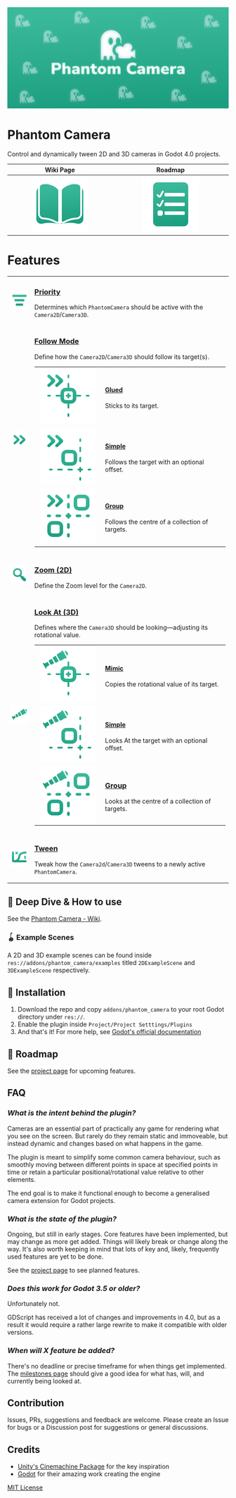 <img src="./.github/assets/banners/phantom-camera-banner.svg">

<h1>Phantom Camera</h1>
<p>
    Control and dynamically tween 2D and 3D cameras in Godot 4.0 projects.
</p>

<table>
  <tr>
    <th>Wiki Page</th>
    <th>Roadmap</th>
  <tr>
  <tbody>
  <tr>
    <td width="1200" align="center" valign="top">
      <a href="https://github.com/ramokz/phantom-camera/wiki"><img src=".github/assets/icons/Readme-Wiki.svg"></a>
    </td>
     <td width="1200" align="center" valign="top">
      <a href="https://github.com/ramokz/phantom-camera/milestones"><img src=".github/assets/icons/Readme-Roadmap.svg"></a>
    </td>
  </tbody>
</table>

<h1>Features</h1>
<table>
  <tr>
    <td width="140" align="center">
      <a href="https://github.com/ramokz/phantom-camera/wiki/Properties:-Priority-(2D-&-3D)">
        <img src=".github/assets/icons/Icon-Priority.svg"/>
      </a>
    </td>
    <td width="1200">
      <h3>
        <a href="https://github.com/ramokz/phantom-camera/wiki/Properties:-Priority-(2D-&-3D)">Priority</a>
      </h3>
      <p>
        Determines which <code>PhantomCamera</code> should be active with the <code>Camera2D</code>/<code>Camera3D</code>.
      </p>
    </td>
  </tr>
  <tr>
    <td width="140" align="center">
      <a href="https://github.com/ramokz/phantom-camera/wiki/Properties:-Follow-(2D-&-3D)">
        <img src=".github/assets/icons/Icon-Follow.svg"/>
      </a>
    </td>
    <td width="1200" colspan="3">
      <h3>
        <a href="https://github.com/ramokz/phantom-camera/wiki/Properties:-Follow-(2D-&-3D)">Follow Mode</a>
      </h3>
      <p>
        Define how the <code>Camera2D</code>/<code>Camera3D</code> should follow its target(s).
      </p>
      <table>
        <tr>
          <td width="140" align="center">
            <a href="https://github.com/ramokz/phantom-camera/wiki/Properties:-Follow-(2D-&-3D)#glued">
              <img src=".github/assets/icons/Follow-Glued.svg"/>
            </a>
          </td>
          <td>
            <a href="https://github.com/ramokz/phantom-camera/wiki/Properties:-Follow-(2D-&-3D)#glued">
              <h4>Glued</h4>
            </a>
            <p>
              Sticks to its target.
            </p>
          </td>
        </tr>
        <tr>
          <td width="140" align="center">
            <a href="https://github.com/ramokz/phantom-camera/wiki/Properties:-Follow-(2D-&-3D)#simple">
              <img src=".github/assets/icons/Follow-Simple.svg"/>
            </a>
          </td>
          <td>
            <a href="https://github.com/ramokz/phantom-camera/wiki/Properties:-Follow-(2D-&-3D)#simple">
              <h4>Simple</h4>
            </a>
            <p>
              Follows the target with an optional offset.
            </p>
          </td>
        </tr>
        <tr>
          <td width="140" align="center">
            <a href="https://github.com/ramokz/phantom-camera/wiki/Properties:-Follow-(2D-&-3D)#group">
              <img src=".github/assets/icons/Follow-Group.svg"/>
            </a>
          </td>
          <td>
            <a href="https://github.com/ramokz/phantom-camera/wiki/Properties:-Follow-(2D-&-3D)#group">
              <h4>Group</h4>
            </a>
            <p>
              Follows the centre of a collection of targets.
            </p>
          </td>
        </tr>
      </table>
    </td>
  </tr>
  <tr>
    <td width="140" align="center">
      <a href="https://github.com/ramokz/phantom-camera/wiki/Properties:-Zoom-(2D)">
        <img src=".github/assets/icons/Icon-Zoom.svg"/>
      </a>
    </td>
    <td width="1200">
      <h3>
        <a href="https://github.com/ramokz/phantom-camera/wiki/Properties:-Zoom-(2D)">Zoom (2D)</a>
      </h3>
      <p>
        Define the Zoom level for the <code>Camera2D</code>.
      </p>
    </td>
  </tr>
  <tr>
    <td width="140" align="center">
      <a href="https://github.com/ramokz/phantom-camera/wiki/Properties:-Look-At-(3D)">
        <img src=".github/assets/icons/Icon-Look-At.svg"/>
      </a>
    </td>
    <td width="1200">
      <h3>
        <a href="https://github.com/ramokz/phantom-camera/wiki/Properties:-Look-At-(3D)">Look At (3D)</a>
      </h3>
      <p>
        Defines where the <code>Camera3D</code> should be looking—adjusting its rotational value.
      </p>
      <table>
        <tr>
          <td width="140" align="center">
            <a href="https://github.com/ramokz/phantom-camera/wiki/Properties:-Look-At-(3D)#mimic">
              <img src=".github/assets/icons/Icon-Look-At-Mimic.svg"/>
            </a>
          </td>
          <td>
            <a href="https://github.com/ramokz/phantom-camera/wiki/Properties:-Look-At-(3D)#mimic">
              <h4>Mimic</h4>
            </a>
            <p>
              Copies the rotational value of its target.
            </p>
          </td>
        </tr>
        <tr>
          <td width="140" align="center">
            <a href="https://github.com/ramokz/phantom-camera/wiki/Properties:-Look-At-(3D)#simple">
              <img src=".github/assets/icons/Icon-Look-At-Simple.svg"/>
            </a>
          </td>
          <td>
            <a href="https://github.com/ramokz/phantom-camera/wiki/Properties:-Look-At-(3D)#simple">
              <h4>Simple</h4>
            </a>
            <p>
              Looks At the target with an optional offset.
            </p>
          </td>
        </tr>
        <tr>
          <td width="140" align="center">
            <a href="https://github.com/ramokz/phantom-camera/wiki/Properties:-Look-At-(3D)#group">
              <img src=".github/assets/icons/Icon-Look-At-Group.svg"/>
            </a>
          </td>
          <td>
            <a href="https://github.com/ramokz/phantom-camera/wiki/Properties:-Look-At-(3D)#group">
              <h3>Group</h3>
            </a>
            <p>
              Looks at the centre of a collection of targets.
            </p>
          </td>
        </tr>
      </table>
    </td>
  </tr>
  <tr>
    <td width="140" align="center">
      <a href="https://github.com/ramokz/phantom-camera/wiki/Properties:-Tween-(2D-&-3D)">
        <img src=".github/assets/icons/Icon-Tween.svg"/>
      </a>
    </td>
    <td width="1200">
      <h3>
        <a href="https://github.com/ramokz/phantom-camera/wiki/Properties:-Tween-(2D-&-3D)">Tween</a>
      </h3>
      <p>
        Tweak how the <code>Camera2d</code>/<code>Camera3D</code> tweens to a newly active <code>PhantomCamera</code>.
      </p>
    </td>
  </tr>
</table>

## 📔 Deep Dive & How to use
See the [Phantom Camera - Wiki](https://github.com/ramokz/phantom-camera/wiki).

### 🪀 Example Scenes
A 2D and 3D example scenes can be found inside `res://addons/phantom_camera/examples` titled `2DExampleScene` and `3DExampleScene` respectively.

## 💾 Installation
1. Download the repo and copy `addons/phantom_camera` to your root Godot directory under `res://`.
2. Enable the plugin inside `Project/Project Setttings/Plugins`
3. And that's it!
For more help, see [Godot's official documentation](https://docs.godotengine.org/en/stable/tutorials/plugins/editor/installing_plugins.html)

## 📖 Roadmap
See the [project page](https://github.com/users/ramokz/projects/3/views/8) for upcoming features.

## FAQ
### _What is the intent behind the plugin?_
Cameras are an essential part of practically any game for rendering what you see on the screen. But rarely do they remain static and immoveable, but instead dynamic and changes based on what happens in the game.

The plugin is meant to simplify some common camera behaviour, such as smoothly moving between different points in space at specified points in time or retain a particular positional/rotational value relative to other elements.

The end goal is to make it functional enough to become a generalised camera extension for Godot projects.

### _What is the state of the plugin?_
Ongoing, but still in early stages. Core features have been implemented, but may change as more get added. Things will likely break or change along the way. It's also worth keeping in mind that lots of key and, likely, frequently used features are yet to be done.

See the [project page](https://github.com/users/ramokz/projects/3/views/8) to see planned features.

### _Does this work for Godot 3.5 or older?_
Unfortunately not.

GDScript has received a lot of changes and improvements in 4.0, but as a result it would require a rather large rewrite to make it compatible with older versions.

### _When will X feature be added?_
There's no deadline or precise timeframe for when things get implemented. The [milestones page](https://github.com/MarcusSkov/phantom-camera/milestones) should give a good idea for what has, will, and currently being looked at.

## Contribution
Issues, PRs, suggestions and feedback are welcome. Please create an Issue for bugs or a Discussion post for suggestions or general discussions.

## Credits
- [Unity's Cinemachine Package](https://unity.com/unity/features/editor/art-and-design/cinemachine) for the key inspiration
- [Godot](https://godotengine.org/) for their amazing work creating the engine

[MIT License](https://github.com/ramokz/phantom-camera/blob/main/LICENSE)

